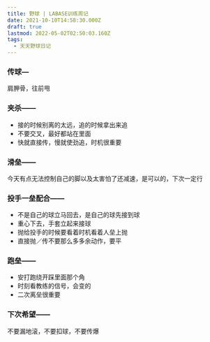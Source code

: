 ```yaml
---
title: 野球 | LABASE训练周记
date: 2021-10-10T14:58:30.000Z
draft: true
lastmod: 2022-05-02T02:50:03.160Z
tags:
  - 天天野球日记
---
```

### 传球—

肩胛骨，往前甩

### 夹杀——

- 接的时候别离的太远，追的时候拿出来追
- 不要交叉，最好都站在里面
- 快就直接传，慢就使劲追，时机很重要

### 滑垒——

今天有点无法控制自己的脚以及太害怕了还减速，是可以的，下次一定行

### 投手一垒配合——

- 不是自己的球立马回去，是自己的球先接到球
- 重心下去，手套立起来接球
- 抛给投手的时候要看着时机看着人垒上抛
- 直接抛／传不要那么多多余动作，要平

### 跑垒——

- 安打跑绕开踩里面那个角
- 时刻看教练的信号，会变的
- 二次离垒很重要

### 下次希望——

不要漏地滚，不要扣球，不要传爆
